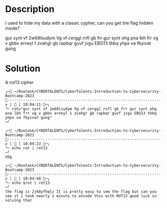 # Description

I used to hide my data with a classic cypher, can you get the flag hidden inside? 

gur synt vf 2w68lsudym Vg vf cerggl rnfl gb frr gur synt ohg pna lbh frr vg v gbbx arneyl 1 zvahgr gb rapbqr guvf jvgu EBG13 tbbq yhpx va fbyivat gung

# Solution

A  rot13 cipher

```
╭─ ~/Rootank/CYBERTALENTS/CyberTalents-Introduction-to-Cybersecurity-Bootcamp-2023 ·················································································································· ✔ │  │ 10:04:11 ─╮
╰─ rot="gur synt vf 2w68lsudym Vg vf cerggl rnfl gb frr gur synt ohg pna lbh frr vg v gbbx arneyl 1 zvahgr gb rapbqr guvf jvgu EBG13 tbbq yhpx va fbyivat gung"                                                            ─╯

╭─ ~/Rootank/CYBERTALENTS/CyberTalents-Introduction-to-Cybersecurity-Bootcamp-2023 ·················································································································· ✔ │  │ 10:04:23 ─╮
╰─ echo rot | rot13                                                                                                                                                                                                        ─╯
ebg

╭─ ~/Rootank/CYBERTALENTS/CyberTalents-Introduction-to-Cybersecurity-Bootcamp-2023 ·················································································································· ✔ │  │ 10:04:48 ─╮
╰─ echo $rot | rot13                                                                                                                                                                                                       ─╯
the flag is 2j68yfhqlz It is pretty easy to see the flag but can you see it i took nearly 1 minute to encode this with ROT13 good luck in solving that
```
